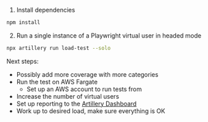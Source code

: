 1. Install dependencies

  ```sh
  npm install
  ```

2. Run a single instance of a Playwright virtual user in headed mode

  ```sh
  npx artillery run load-test --solo
  ```

Next steps:

- Possibly add more coverage with more categories
- Run the test on AWS Fargate
  - Set up an AWS account to run tests from
- Increase the number of virtual users
- Set up reporting to the [Artillery Dashboard](https://app.artillery.io)
- Work up to desired load, make sure everything is OK